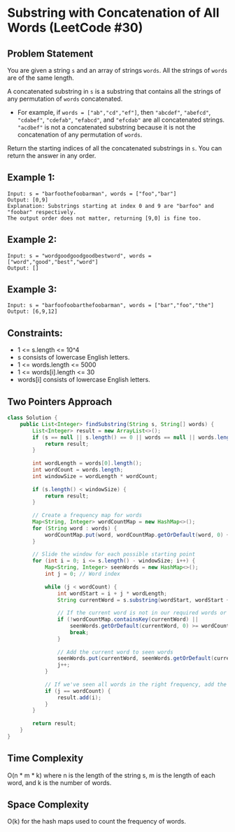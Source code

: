 # Substring with Concatenation of All Words (LeetCode #30)

## Problem Statement
You are given a string `s` and an array of strings `words`. All the strings of `words` are of the same length.

A concatenated substring in `s` is a substring that contains all the strings of any permutation of `words` concatenated.

- For example, if `words = ["ab","cd","ef"]`, then `"abcdef"`, `"abefcd"`, `"cdabef"`, `"cdefab"`, `"efabcd"`, and `"efcdab"` are all concatenated strings. `"acdbef"` is not a concatenated substring because it is not the concatenation of any permutation of `words`.

Return the starting indices of all the concatenated substrings in `s`. You can return the answer in any order.

## Example 1:
```
Input: s = "barfoothefoobarman", words = ["foo","bar"]
Output: [0,9]
Explanation: Substrings starting at index 0 and 9 are "barfoo" and "foobar" respectively.
The output order does not matter, returning [9,0] is fine too.
```

## Example 2:
```
Input: s = "wordgoodgoodgoodbestword", words = ["word","good","best","word"]
Output: []
```

## Example 3:
```
Input: s = "barfoofoobarthefoobarman", words = ["bar","foo","the"]
Output: [6,9,12]
```

## Constraints:
- 1 <= s.length <= 10^4
- s consists of lowercase English letters.
- 1 <= words.length <= 5000
- 1 <= words[i].length <= 30
- words[i] consists of lowercase English letters.

## Two Pointers Approach
```java
class Solution {
    public List<Integer> findSubstring(String s, String[] words) {
        List<Integer> result = new ArrayList<>();
        if (s == null || s.length() == 0 || words == null || words.length == 0) {
            return result;
        }
        
        int wordLength = words[0].length();
        int wordCount = words.length;
        int windowSize = wordLength * wordCount;
        
        if (s.length() < windowSize) {
            return result;
        }
        
        // Create a frequency map for words
        Map<String, Integer> wordCountMap = new HashMap<>();
        for (String word : words) {
            wordCountMap.put(word, wordCountMap.getOrDefault(word, 0) + 1);
        }
        
        // Slide the window for each possible starting point
        for (int i = 0; i <= s.length() - windowSize; i++) {
            Map<String, Integer> seenWords = new HashMap<>();
            int j = 0; // Word index
            
            while (j < wordCount) {
                int wordStart = i + j * wordLength;
                String currentWord = s.substring(wordStart, wordStart + wordLength);
                
                // If the current word is not in our required words or we've seen too many
                if (!wordCountMap.containsKey(currentWord) || 
                    seenWords.getOrDefault(currentWord, 0) >= wordCountMap.get(currentWord)) {
                    break;
                }
                
                // Add the current word to seen words
                seenWords.put(currentWord, seenWords.getOrDefault(currentWord, 0) + 1);
                j++;
            }
            
            // If we've seen all words in the right frequency, add the starting index
            if (j == wordCount) {
                result.add(i);
            }
        }
        
        return result;
    }
}
```

## Time Complexity
O(n * m * k) where n is the length of the string s, m is the length of each word, and k is the number of words.

## Space Complexity
O(k) for the hash maps used to count the frequency of words.